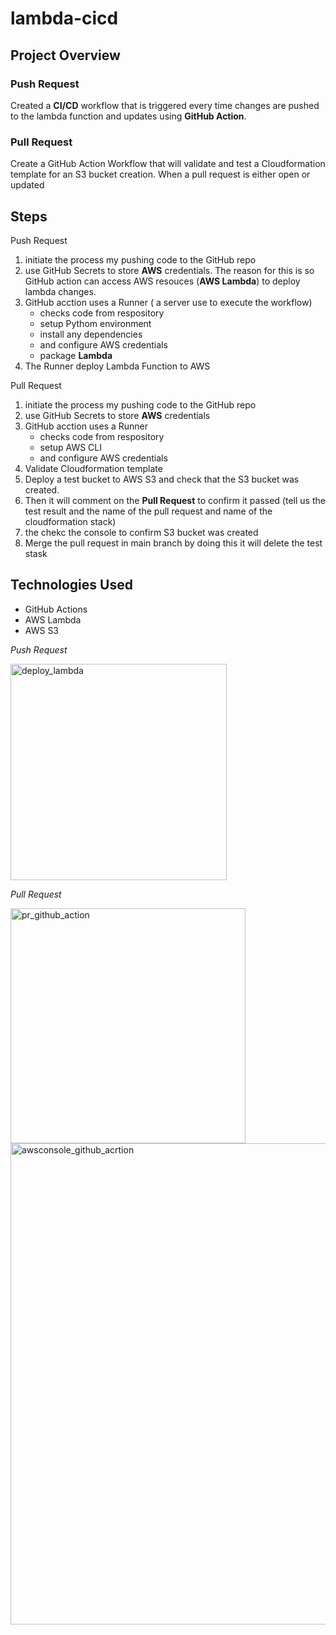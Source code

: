 # lambda-cicd

## Project Overview

### Push Request
Created a  **CI/CD** workflow that is triggered every time changes are pushed to the lambda function 
and updates using **GitHub Action**.

### Pull Request
Create a GitHub Action Workflow that will validate and test a Cloudformation template for an S3 bucket creation.
When a pull request is either open or updated 

## Steps

Push Request
1. initiate the process my pushing code to the GitHub repo
2. use GitHub Secrets to store **AWS** credentials. The reason for this is so GitHub action can access AWS resouces (**AWS Lambda**) to deploy lambda changes.
3. GitHub acction uses a Runner ( a server use to execute the workflow)
     - checks code from respository
     - setup Pythom environment
     - install any dependencies
     - and configure AWS credentials
     - package **Lambda**
4. The Runner deploy Lambda Function to AWS

Pull Request
1. initiate the process my pushing code to the GitHub repo
2. use GitHub Secrets to store **AWS** credentials
3. GitHub acction uses a Runner 
     - checks code from respository
     - setup AWS CLI
     - and configure AWS credentials
5. Validate Cloudformation template
6. Deploy a test bucket to AWS S3 and check that the S3 bucket was created.
7. Then it will comment on the **Pull Request** to confirm it passed (tell us the test result and the name of the pull request and name of the  cloudformation stack)
8. the chekc the console to confirm S3 bucket was created
9. Merge the pull request in main branch by doing this it will delete the test stask

## Technologies Used
- GitHub Actions
- AWS Lambda
- AWS S3
  

_Push Request_


<img width="346" alt="deploy_lambda" src="https://github.com/user-attachments/assets/cc0330c6-c707-40ca-90a3-3159a68164bc">


_Pull Request_


<img width="376" alt="pr_github_action" src="https://github.com/user-attachments/assets/a3696ea1-91d8-45c2-adb0-5d15e41d4250">
<img width="770" alt="awsconsole_github_acrtion" src="https://github.com/user-attachments/assets/3a728cc4-1b60-4413-a892-8abf24a3bf95">

